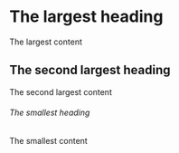 # The largest heading
The largest content
## The second largest heading
The second largest content
###### The smallest heading
The smallest content
